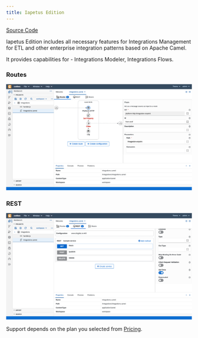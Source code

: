 ```yaml
---
title: Iapetus Edition
---
```


<div class="product-tag"><a href="https://github.com/codbex/codbex-iapetus" target="_blank" class="product-link">Source Code</a></div>

Iapetus Edition includes all necessary features for Integrations Management for ETL and other enterprise integration patterns based on Apache Camel.

It provides capabilities for - Integrations Modeler, Integrations Flows.

### Routes

<img class="screenshot" src="/images/features/integrations-routes.png">

### REST

<img class="screenshot" src="/images/features/integrations-rest.png">

<br>

Support depends on the plan you selected from <a href="https://www.codbex.com/pricing/">Pricing</a>.

